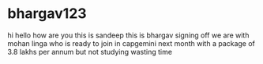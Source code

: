 # bhargav123
hi hello how are you
this is sandeep
this is bhargav signing off
we are with mohan linga who is ready to join in capgemini next month with a package of 3.8 lakhs per annum but not studying wasting time
